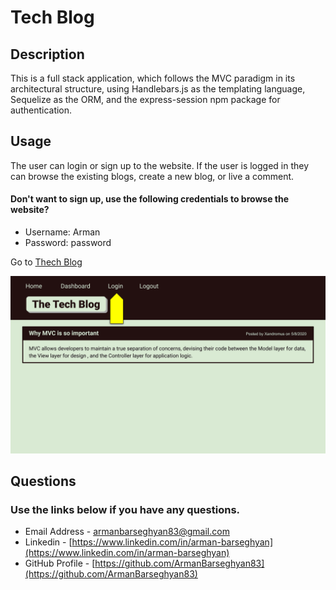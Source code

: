 # Tech Blog

## Description

This is a full stack application, which follows the MVC paradigm in its architectural structure, using Handlebars.js as the templating language, Sequelize as the ORM, and the express-session npm package for authentication.

## Usage

The user can login or sign up to the website. If the user is logged in they can browse the existing blogs, create a new blog, or live a comment.

#### Don't want to sign up, use the following credentials to browse the website?
- Username: Arman
- Password: password

Go to [Thech Blog](https://techblogs-71f79cd80473.herokuapp.com/)

![Animation cycles through signing into the app, clicking on buttons, and updating blog posts.](./public/images/tech-blog.gif)

## Questions
### Use the links below if you have any questions.
- Email Address - [armanbarseghyan83@gmail.com](mailto:armanbarseghyan83@gmail.com)
- Linkedin - [https://www.linkedin.com/in/arman-barseghyan](https://www.linkedin.com/in/arman-barseghyan)
- GitHub Profile - [https://github.com/ArmanBarseghyan83](https://github.com/ArmanBarseghyan83)
